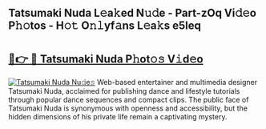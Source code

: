 ## Tatsumaki Nuda L𝚎a𝚔ed N𝚞𝚍e - Part-zOq Vi𝚍𝚎o P𝚑𝚘tos - H𝚘𝚝 O𝚗𝚕yf𝚊ns L𝚎a𝚔s e5leq

# <h2><a href="http://kfay28.oniu.top/?m=Tatsumaki+Nuda">🔗👉 🔴 Tatsumaki Nuda P𝚑ot𝚘𝚜 V𝚒d𝚎o</a></h2>

[![Tatsumaki Nuda Nu𝚍e𝚜](https://i.imgur.com/0qMVB7G.gif)](http://kfay28.oniu.top/?m=Tatsumaki+Nuda)
Web-based entertainer and multimedia designer Tatsumaki Nuda, acclaimed for publishing dance and lifestyle tutorials through popular dance sequences and compact clips. The public face of Tatsumaki Nuda is synonymous with openness and accessibility, but the hidden dimensions of his private life remain a captivating mystery.  
